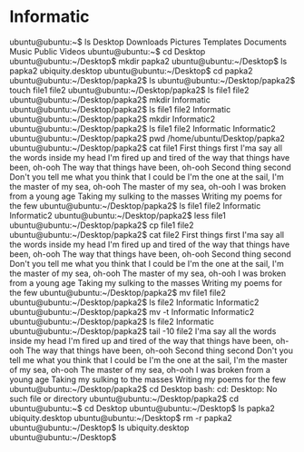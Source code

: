 # Informatic

ubuntu@ubuntu:~$ ls
Desktop Downloads Pictures Templates
Documents Music Public Videos
ubuntu@ubuntu:~$ cd Desktop
ubuntu@ubuntu:~/Desktop$ mkdir papka2
ubuntu@ubuntu:~/Desktop$ ls
papka2 ubiquity.desktop
ubuntu@ubuntu:~/Desktop$ cd papka2
ubuntu@ubuntu:~/Desktop/papka2$ ls
ubuntu@ubuntu:~/Desktop/papka2$ touch file1 file2
ubuntu@ubuntu:~/Desktop/papka2$ ls
file1 file2
ubuntu@ubuntu:~/Desktop/papka2$ mkdir Informatic
ubuntu@ubuntu:~/Desktop/papka2$ ls
file1 file2 Informatic
ubuntu@ubuntu:~/Desktop/papka2$ mkdir Informatic2
ubuntu@ubuntu:~/Desktop/papka2$ ls
file1 file2 Informatic Informatic2
ubuntu@ubuntu:~/Desktop/papka2$ pwd
/home/ubuntu/Desktop/papka2
ubuntu@ubuntu:~/Desktop/papka2$ cat file1
First things first
I'ma say all the words inside my head
I'm fired up and tired of the way that things have been, oh-ooh
The way that things have been, oh-ooh
Second thing second
Don't you tell me what you think that I could be
I'm the one at the sail, I'm the master of my sea, oh-ooh
The master of my sea, oh-ooh
I was broken from a young age
Taking my sulking to the masses
Writing my poems for the few
ubuntu@ubuntu:~/Desktop/papka2$ ls
file1 file2 Informatic Informatic2
ubuntu@ubuntu:~/Desktop/papka2$ less file1
ubuntu@ubuntu:~/Desktop/papka2$ cp file1 file2
ubuntu@ubuntu:~/Desktop/papka2$ cat file2
First things first
I'ma say all the words inside my head
I'm fired up and tired of the way that things have been, oh-ooh
The way that things have been, oh-ooh
Second thing second
Don't you tell me what you think that I could be
I'm the one at the sail, I'm the master of my sea, oh-ooh
The master of my sea, oh-ooh
I was broken from a young age
Taking my sulking to the masses
Writing my poems for the few
ubuntu@ubuntu:~/Desktop/papka2$ mv file1 file2
ubuntu@ubuntu:~/Desktop/papka2$ ls
file2 Informatic Informatic2
ubuntu@ubuntu:~/Desktop/papka2$ mv -t Informatic Informatic2
ubuntu@ubuntu:~/Desktop/papka2$ ls
file2 Informatic
ubuntu@ubuntu:~/Desktop/papka2$ tail -10 file2
I'ma say all the words inside my head
I'm fired up and tired of the way that things have been, oh-ooh
The way that things have been, oh-ooh
Second thing second
Don't you tell me what you think that I could be
I'm the one at the sail, I'm the master of my sea, oh-ooh
The master of my sea, oh-ooh
I was broken from a young age
Taking my sulking to the masses
Writing my poems for the few
ubuntu@ubuntu:~/Desktop/papka2$ cd Desktop
bash: cd: Desktop: No such file or directory
ubuntu@ubuntu:~/Desktop/papka2$ cd
ubuntu@ubuntu:~$ cd Desktop
ubuntu@ubuntu:~/Desktop$ ls
papka2 ubiquity.desktop
ubuntu@ubuntu:~/Desktop$ rm -r papka2
ubuntu@ubuntu:~/Desktop$ ls
ubiquity.desktop
ubuntu@ubuntu:~/Desktop$

